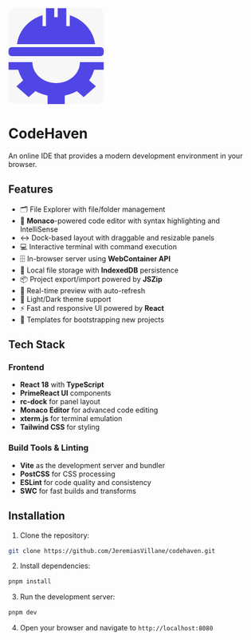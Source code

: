 <img src="public/codehaven-light.png" />

# CodeHaven

An online IDE that provides a modern development environment in your browser.

## Features

- 🗂️ File Explorer with file/folder management
- 📝 **Monaco**-powered code editor with syntax highlighting and IntelliSense
- ↔️ Dock-based layout with draggable and resizable panels
- 💻 Interactive terminal with command execution
- 🗄️ In-browser server using **WebContainer API**
- 💾 Local file storage with **IndexedDB** persistence
- 📦 Project export/import powered by **JSZip**  
- 🔄 Real-time preview with auto-refresh
- 🌙 Light/Dark theme support
- ⚡ Fast and responsive UI powered by **React**
- 📑 Templates for bootstrapping new projects

## Tech Stack

### Frontend

- **React 18** with **TypeScript**
- **PrimeReact UI** components
- **rc-dock** for panel layout
- **Monaco Editor** for advanced code editing
- **xterm.js** for terminal emulation
- **Tailwind CSS** for styling

### Build Tools & Linting

- **Vite** as the development server and bundler
- **PostCSS** for CSS processing
- **ESLint** for code quality and consistency
- **SWC** for fast builds and transforms

## Installation

1. Clone the repository:

```bash
git clone https://github.com/JeremiasVillane/codehaven.git
```

2. Install dependencies:

```bash
pnpm install
```

3. Run the development server:

```bash
pnpm dev
```

4. Open your browser and navigate to `http://localhost:8080`
